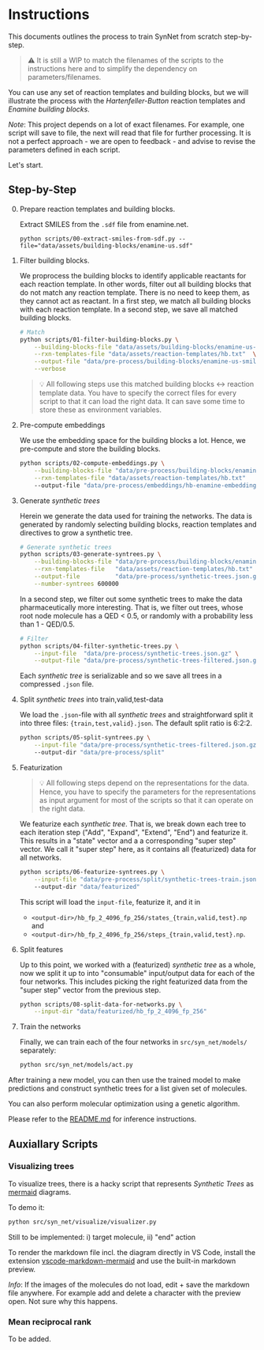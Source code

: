 # Instructions

This documents outlines the process to train SynNet from scratch step-by-step.

> :warning: It is still a WIP to match the filenames of the scripts to the instructions here and to simplify the dependency on parameters/filenames.

You can use any set of reaction templates and building blocks, but we will illustrate the process with the *Hartenfeller-Button* reaction templates and *Enamine building blocks*.

*Note*: This project depends on a lot of exact filenames.
For example, one script will save to file, the next will read that file for further processing.
It is not a perfect approach - we are open to feedback - and advise to revise the parameters defined in each script.

Let's start.

## Step-by-Step

0. Prepare reaction templates and building blocks.

    Extract SMILES from the `.sdf` file from enamine.net.

    ```shell
    python scripts/00-extract-smiles-from-sdf.py --file="data/assets/building-blocks/enamine-us.sdf"
    ```

1. Filter building blocks.

    We proprocess the building blocks to identify applicable reactants for each reaction template.
    In other words, filter out all building blocks that do not match any reaction template.
    There is no need to keep them, as they cannot act as reactant.
    In a first step, we match all building blocks with each reaction template.
    In a second step, we save all matched building blocks.

    ```bash
    # Match
    python scripts/01-filter-building-blocks.py \
        --building-blocks-file "data/assets/building-blocks/enamine-us-smiles.csv.gz"  \
        --rxn-templates-file "data/assets/reaction-templates/hb.txt"  \
        --output-file "data/pre-process/building-blocks/enamine-us-smiles.csv.gz" \
        --verbose
    ```

    > :bulb: All following steps use this matched building blocks <-> reaction template data. You have to specify the correct files for every script to that it can load the right data. It can save some time to store these as environment variables.

2. Pre-compute embeddings

    We use the embedding space for the building blocks a lot.
    Hence, we pre-compute and store the building blocks.

    ```bash
    python scripts/02-compute-embeddings.py \
        --building-blocks-file "data/pre-process/building-blocks/enamine-us-smiles.csv.gz" \
        --rxn-templates-file "data/assets/reaction-templates/hb.txt"
        --output-file "data/pre-process/embeddings/hb-enamine-embeddings.npy"
    ```

3. Generate *synthetic trees*

    Herein we generate the data used for training the networks.
    The data is generated by randomly selecting building blocks, reaction templates and directives to grow a synthetic tree.

    ```bash
    # Generate synthetic trees
    python scripts/03-generate-syntrees.py \
        --building-blocks-file "data/pre-process/building-blocks/enamine-us-smiles.csv.gz" \
        --rxn-templates-file   "data/assets/reaction-templates/hb.txt" \
        --output-file          "data/pre-process/synthetic-trees.json.gz" \
        --number-syntrees 600000
    ```

    In a second step, we filter out some synthetic trees to make the data pharmaceutically more interesting.
    That is, we filter out trees, whose root node molecule has a QED < 0.5, or randomly with a probability less than 1 - QED/0.5.

    ```bash
    # Filter
    python scripts/04-filter-synthetic-trees.py \
        --input-file  "data/pre-process/synthetic-trees.json.gz" \
        --output-file "data/pre-process/synthetic-trees-filtered.json.gz"
    ```

    Each *synthetic tree* is serializable and so we save all trees in a compressed `.json` file.

5. Split *synthetic trees* into train,valid,test-data

    We load the `.json`-file with all *synthetic trees* and
    straightforward split it into three files: `{train,test,valid}.json`.
    The default split ratio is 6:2:2.

    ```bash
    python scripts/05-split-syntrees.py \
        --input-file "data/pre-process/synthetic-trees-filtered.json.gz"
        --output-dir "data/pre-process/split"
    ```

6. Featurization

   > :bulb: All following steps depend on the representations for the data. Hence, you have to specify the parameters for the representations as input argument for most of the scripts so that it can operate on the right data.

   We featurize each *synthetic tree*.
   That is, we break down each tree to each iteration step ("Add", "Expand", "Extend", "End") and featurize it.
   This results in a "state" vector and a a corresponding "super step" vector.
   We call it "super step" here, as it contains all (featurized) data for all networks.

    ```bash
    python scripts/06-featurize-syntrees.py \
        --input-file "data/pre-process/split/synthetic-trees-train.json.gz" # or {train,valid,test}
        --output-dir "data/featurized"
    ```

    This script will load the `input-file`, featurize it, and it in
      - `<output-dir>/hb_fp_2_4096_fp_256/states_{train,valid,test}.np` and
      - `<output-dir>/hb_fp_2_4096_fp_256/steps_{train,valid,test}.np`.

7. Split features

    Up to this point, we worked with a (featurized) *synthetic tree* as a whole,
    now we split it up to into "consumable" input/output data for each of the four networks.
    This includes picking the right featurized data from the "super step" vector from the previous step.

    ```bash
    python scripts/08-split-data-for-networks.py \
        --input-dir "data/featurized/hb_fp_2_4096_fp_256"
    ```

8. Train the networks

    Finally, we can train each of the four networks in `src/syn_net/models/` separately:

    ```bash
    python src/syn_net/models/act.py
    ```

After training a new model, you can then use the trained model to make predictions and construct synthetic trees for a list given set of molecules.

You can also perform molecular optimization using a genetic algorithm.

Please refer to the [README.md](./README.md) for inference instructions.

## Auxiallary Scripts

### Visualizing trees

To visualize trees, there is a hacky script that represents *Synthetic Trees* as [mermaid](https://github.com/mermaid-js/mermaid) diagrams.

To demo it:

```bash
python src/syn_net/visualize/visualizer.py
```

Still to be implemented: i) target molecule, ii) "end" action

To render the markdown file incl. the diagram directly in VS Code, install the extension [vscode-markdown-mermaid](https://github.com/mjbvz/vscode-markdown-mermaid) and use the built-in markdown preview.

*Info*: If the images of the molecules do not load, edit + save the markdown file anywhere. For example add and delete a character with the preview open. Not sure why this happens.

### Mean reciprocal rank

To be added.
